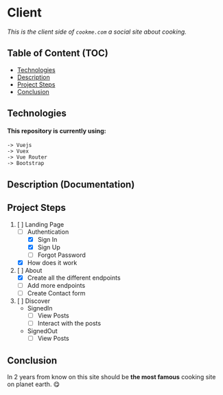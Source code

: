 # Client

*This is the client side of `cookme.com` a social site about cooking.*

## Table of Content (TOC)

- [Technologies](#technologies)
- [Description](#description-documentation)
- [Project Steps](#project-steps)
- [Conclusion](#conclusion)

## Technologies

#### This repository is currently using:
    -> Vuejs
    -> Vuex
    -> Vue Router
    -> Bootstrap

## Description (Documentation)

## Project Steps

1. [ ] Landing Page
    - [ ] Authentication
        - [x] Sign In
        - [x] Sign Up
        - [ ] Forgot Password
    - [x] How does it work
2. [ ] About
    - [x] Create all the different endpoints
    - [ ] Add more endpoints
    - [ ] Create Contact form
3. [ ] Discover
    -  SignedIn
        - [ ] View Posts
        - [ ] Interact with the posts
    - SignedOut
        - [ ] View Posts

## Conclusion

In 2 years from know on this site should be **the most famous** cooking site on planet earth. 😋
